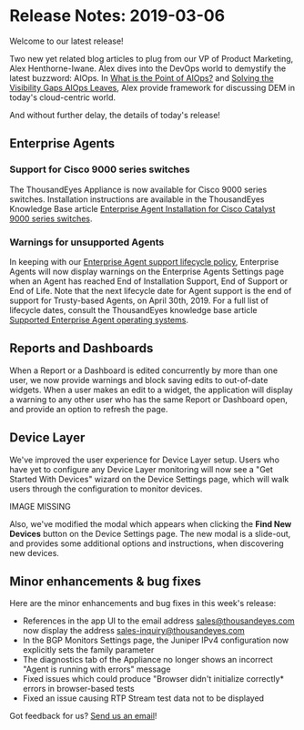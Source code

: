# Release Notes: 2019-03-06

Welcome to our latest release!

Two new yet related blog articles to plug from our VP of Product Marketing, Alex Henthorne-Iwane. Alex dives into the DevOps world to demystify the latest buzzword: AIOps. In [What is the Point of AIOps?](https://blog.thousandeyes.com/what-is-the-point-of-aiops/) and [Solving the Visibility Gaps AIOps Leaves](https://blog.thousandeyes.com/solving-the-visibility-gaps-aiops-leaves/), Alex provide framework for discussing DEM in today's cloud-centric world.

And without further delay, the details of today's release!

## Enterprise Agents

### Support for Cisco 9000 series switches

The ThousandEyes Appliance is now available for Cisco 9000 series switches. Installation instructions are available in the ThousandEyes Knowledge Base article [Enterprise Agent Installation for Cisco Catalyst 9000 series switches](https://success.thousandeyes.com/PublicArticlePage?articleIdParam=kA044000000CqCOCA0_Enterprise-Agent-Installation-for-Cisco-Cat9K-IOS-XE).

### Warnings for unsupported Agents

In keeping with our [Enterprise Agent support lifecycle policy](https://success.thousandeyes.com/PublicArticlePage?articleIdParam=kA044000000fyhbCAA_Enterprise-Agent-support-lifecycle-policy), Enterprise Agents will now display warnings on the Enterprise Agents Settings page when an Agent has reached End of Installation Support, End of Support or End of Life. Note that the next lifecycle date for Agent support is the end of support for Trusty-based Agents, on April 30th, 2019. For a full list of lifecycle dates, consult the ThousandEyes knowledge base article [Supported Enterprise Agent operating systems](https://success.thousandeyes.com/PublicArticlePage?articleIdParam=kA0E0000000CmnoKAC_Supported-Enterprise-Agent-operating-systems). 

## Reports and Dashboards

When a Report or a Dashboard is edited concurrently by more than one user, we now provide warnings and block saving edits to out-of-date widgets. When a user makes an edit to a widget, the application will display a warning to any other user who has the same Report or Dashboard open, and provide an option to refresh the page.

## Device Layer

We've improved the user experience for Device Layer setup. Users who have yet to configure any Device Layer monitoring will now see a "Get Started With Devices" wizard on the Device Settings page, which will walk users through the configuration to monitor devices.

IMAGE MISSING

Also, we've modified the modal which appears when clicking the **Find New Devices** button on the Device Settings page. The new modal is a slide-out, and provides some additional options and instructions, when discovering new devices.

## Minor enhancements & bug fixes

Here are the minor enhancements and bug fixes in this week's release:

* References in the app UI to the email address sales@thousandeyes.com now display the address sales-inquiry@thousandeyes.com
* In the BGP Monitors Settings page, the Juniper IPv4 configuration now explicitly sets the family parameter
* The diagnostics tab of the Appliance no longer shows an incorrect "Agent is running with errors" message
* Fixed issues which could produce "Browser didn't initialize correctly\* errors in browser-based tests
* Fixed an issue causing RTP Stream test data not to be displayed

Got feedback for us? [Send us an email](mailto:support@thousandeyes.com?subject=2019-03-05+Release+Update)!

